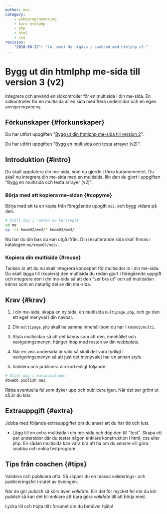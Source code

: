```yaml
---
author: mos
category:
    - webbprogrammering
    - kurs htmlphp
    - php
    - html
    - css
revision:
    "2018-08-22": "(A, mos) Ny utgåva i samband med htmlphp v3."
...
```

Bygg ut din htmlphp me-sida till version 3 (v2)
==================================

Integrera och använd en sidkontroller för en multisida i din me-sida. En sidkontroller för en multisida är en sida med flera undersidor och en egen anvigeringsmeny.

<!--more-->



Förkunskaper {#forkunskaper}
-----------------------

Du har utfört uppgiften "[Bygg ut din htmlphp me-sida till version 2](uppgift/bygg-ut-din-htmlphp-me-sida-till-version-2)".

Du har utfört uppgiften "[Bygg en multisida och testa arrayer (v2)](uppgift/bygg-en-multisida-och-testa-arrayer-v2)".



Introduktion {#intro}
-----------------------

Du skall uppdatera din me-sida, som du gjorde i förra kursmomentet. Du skall nu integrera din me-sida med en multisida, likt den du gjort i uppgiften "Bygg en multisida och testa arrayer (v2)".



### Börja med att kopiera me-sidan {#copyme}

Börja med att ta en kopia från föregående uppgift `me2`, och bygg vidare på den.

```bash
# Ställ dig i rooten av kursrepot
cd me
cp -ri kmom02/me2/* kmom03/me3/
```

Nu har du din bas du kan utgå ifrån. Din resulterande sida skall finnas i katalogen `me/kmom03/me3/`.



### Kopiera din multisida {#reuse}

Tanken är att du nu skall integrera konceptet för multisidor in i din me-sida. Du skall lägga till (kopiera) den multisida du redan gjort i föregående uppgift och integrera den i din me-sida så att den "ser bra ut" och att multisidan känns som en naturlig del av din me-sida.



Krav {#krav}
-----------------------

1. I din me-sida, skapa en ny sida, en multisida `multipage.php`, och ge den ett eget menyval i din navbar.

1. Din `multipage.php` skall ha samma innehåll som du har i `kmom03/multi`.

1. Styla multisidan så att det känns som att den, innehållet och navigeringsmenyn, hänger ihop med resten av din webbplats.

1. När en viss undersida är vald så skall det vara tydligt i navigeringsmenyn så att just det menyvalet har en annan style.

1. Validera och publicera din kod enligt följande.

```bash
# Ställ dig i kurskatalogen
dbwebb publish me3
```

Rätta eventuella fel som dyker upp och publicera igen. När det ser grönt ut så är du klar. 



Extrauppgift {#extra}
-----------------------

Jobba med följande extrauppgifter om du anser att du har tid och lust.

* Lägg till en extra multisida i din me-sida och döp den till "test". Skapa ett par undersidor där du testar någon enklare konstruktion i html, css eller php. En sådan multisida kan vara bra att ha om du senare vill göra snabba och enkla testprogram.



Tips från coachen {#tips}
-----------------------

Validera och publicera ofta. Så slipper du en massa validerings- och publiceringsfel i slutet av övningen.

När du gör *publish* så körs även *validate*. Blir det för mycket fel när du kör *publish* så kan det bli enklare att bara göra *validate* till att börja med.

Lycka till och hojta till i forumet om du behöver hjälp!
